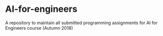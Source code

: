 # AI-for-engineers
A repository to maintain all submitted programming assignments for AI for Engineers course (Autumn 2018)
